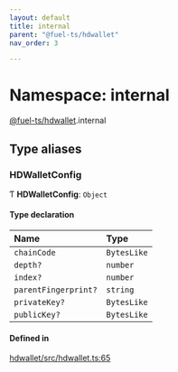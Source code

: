 ```yaml
---
layout: default
title: internal
parent: "@fuel-ts/hdwallet"
nav_order: 3

---
```


# Namespace: internal

[@fuel-ts/hdwallet](../index.md).internal

## Type aliases

### HDWalletConfig

Ƭ **HDWalletConfig**: `Object`

#### Type declaration

| Name | Type |
| :------ | :------ |
| `chainCode` | `BytesLike` |
| `depth?` | `number` |
| `index?` | `number` |
| `parentFingerprint?` | `string` |
| `privateKey?` | `BytesLike` |
| `publicKey?` | `BytesLike` |

#### Defined in

[hdwallet/src/hdwallet.ts:65](https://github.com/FuelLabs/fuels-ts/blob/master/packages/hdwallet/src/hdwallet.ts#L65)
